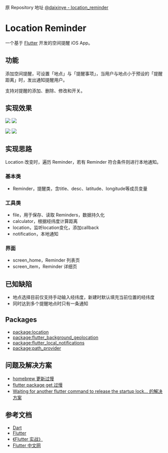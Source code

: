
原 Repository 地址 [@daixinye - location_reminder](https://github.com/daixinye/zjucst/tree/master/ios-development/flutter/location_reminder)

# Location Reminder

一个基于 [Flutter](https://flutter.io/) 开发的空间提醒 iOS App。

## 功能

添加空间提醒，可设置「地点」与「提醒事项」，当用户与地点小于预设的「提醒距离」时，发出通知提醒用户。

支持对提醒的添加、删除、修改和开关。

## 实现效果

![](http://img.daixinye.com/20181220202847.png?imageView2/2/w/400)
![](http://img.daixinye.com/20181220202210.png?imageView2/2/w/400)

![](http://img.daixinye.com/20181220203058.png?imageView2/2/w/400)
![](http://img.daixinye.com/20181220203118.png?imageView2/2/w/400)

## 实现思路

Location 改变时，遍历 Reminder，若有 Reminder 符合条件则进行本地通知。

### 基本类
- Reminder，提醒类，含title、desc、latitude、longitude等成员变量
### 工具类
- file，用于保存、读取 Reminders，数据持久化
- calculator，根据经纬度计算距离
- location，监听location变化，添加callback
- notification，本地通知
### 界面
- screen_home，Reminder 列表页
- screen_item，Reminder 详细页

## 已知缺陷
- 地点选择目前仅支持手动输入经纬度，新建时默认填充当前位置的经纬度
- 同时达到多个提醒地点时只有一条通知

## Packages
- [package:location](https://pub.dartlang.org/packages/location)
- [package:flutter_background_geolocation](https://pub.dartlang.org/packages/flutter_background_geolocation)
- [package:flutter_local_notifications](https://pub.dartlang.org/packages/flutter_local_notifications)
- [package:path_provider](https://pub.dartlang.org/packages/path_provider)

## 问题及解决方案
- [homebrew 更新过慢](https://blog.csdn.net/Jimu_Stormrage/article/details/81564158)
- [flutter package get 过慢](https://flutter.io/community/china#configuring-flutter-to-use-a-mirror-site)
- [Waiting for another flutter command to release the startup lock... 的解决方案](https://github.com/flutter/flutter/issues/17422)

## 参考文档
- [Dart](https://www.dartlang.org/)
- [Flutter](https://flutter.io/)
- [《Flutter 实战》](https://book.flutterchina.club/)
- [Flutter 中文网](https://flutterchina.club/)

